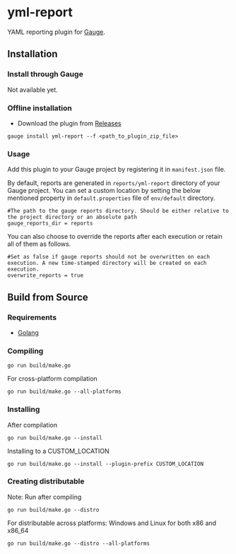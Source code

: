yml-report
===========

YAML reporting plugin for [Gauge](http://getgauge.io). 

Installation
------------

### Install through Gauge 

Not available yet.

### Offline installation
* Download the plugin from [Releases](https://github.com/bugdiver/yml-report/releases)
```
gauge install yml-report --f <path_to_plugin_zip_file>
```

### Usage

Add this plugin to your Gauge project by registering it in `manifest.json` file.

By default, reports are generated in `reports/yml-report` directory of your Gauge project. You can set a custom location by setting the below mentioned property in `default.properties` file of `env/default` directory.

```
#The path to the gauge reports directory. Should be either relative to the project directory or an absolute path
gauge_reports_dir = reports
```

You can also choose to override the reports after each execution or retain all of them as follows.

```
#Set as false if gauge reports should not be overwritten on each execution. A new time-stamped directory will be created on each execution.
overwrite_reports = true
```

Build from Source
-----------------

### Requirements
* [Golang](http://golang.org/)

### Compiling

```
go run build/make.go
```

For cross-platform compilation

```
go run build/make.go --all-platforms
```

### Installing
After compilation

```
go run build/make.go --install
```

Installing to a CUSTOM_LOCATION

```
go run build/make.go --install --plugin-prefix CUSTOM_LOCATION
```

### Creating distributable

Note: Run after compiling

```
go run build/make.go --distro
```

For distributable across platforms: Windows and Linux for both x86 and x86_64

```
go run build/make.go --distro --all-platforms
```
